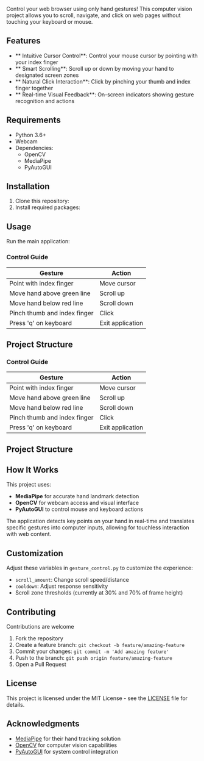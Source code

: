

Control your web browser using only hand gestures! This computer vision project allows you to scroll, navigate, and click on web pages without touching your keyboard or mouse.

## Features

- ** Intuitive Cursor Control**: Control your mouse cursor by pointing with your index finger
- ** Smart Scrolling**: Scroll up or down by moving your hand to designated screen zones
- ** Natural Click Interaction**: Click by pinching your thumb and index finger together
- ** Real-time Visual Feedback**: On-screen indicators showing gesture recognition and actions

## Requirements

- Python 3.6+
- Webcam
- Dependencies:
  - OpenCV
  - MediaPipe
  - PyAutoGUI

##  Installation

1. Clone this repository:
2. Install required packages:
##  Usage

Run the main application:
### Control Guide

| Gesture | Action |
|---------|--------|
| Point with index finger | Move cursor |
| Move hand above green line | Scroll up |
| Move hand below red line | Scroll down |
| Pinch thumb and index finger | Click |
| Press 'q' on keyboard | Exit application |

##  Project Structure
### Control Guide

| Gesture | Action |
|---------|--------|
| Point with index finger | Move cursor |
| Move hand above green line | Scroll up |
| Move hand below red line | Scroll down |
| Pinch thumb and index finger | Click |
| Press 'q' on keyboard | Exit application |

##  Project Structure
##  How It Works

This project uses:
- **MediaPipe** for accurate hand landmark detection
- **OpenCV** for webcam access and visual interface
- **PyAutoGUI** to control mouse and keyboard actions

The application detects key points on your hand in real-time and translates specific gestures into computer inputs, allowing for touchless interaction with web content.

##  Customization

Adjust these variables in `gesture_control.py` to customize the experience:

- `scroll_amount`: Change scroll speed/distance
- `cooldown`: Adjust response sensitivity
- Scroll zone thresholds (currently at 30% and 70% of frame height)

##  Contributing

Contributions are welcome

1. Fork the repository
2. Create a feature branch: `git checkout -b feature/amazing-feature`
3. Commit your changes: `git commit -m 'Add amazing feature'`
4. Push to the branch: `git push origin feature/amazing-feature`
5. Open a Pull Request

##  License

This project is licensed under the MIT License - see the [LICENSE](LICENSE) file for details.

##  Acknowledgments

- [MediaPipe](https://mediapipe.dev/) for their hand tracking solution
- [OpenCV](https://opencv.org/) for computer vision capabilities
- [PyAutoGUI](https://pyautogui.readthedocs.io/) for system control integration
